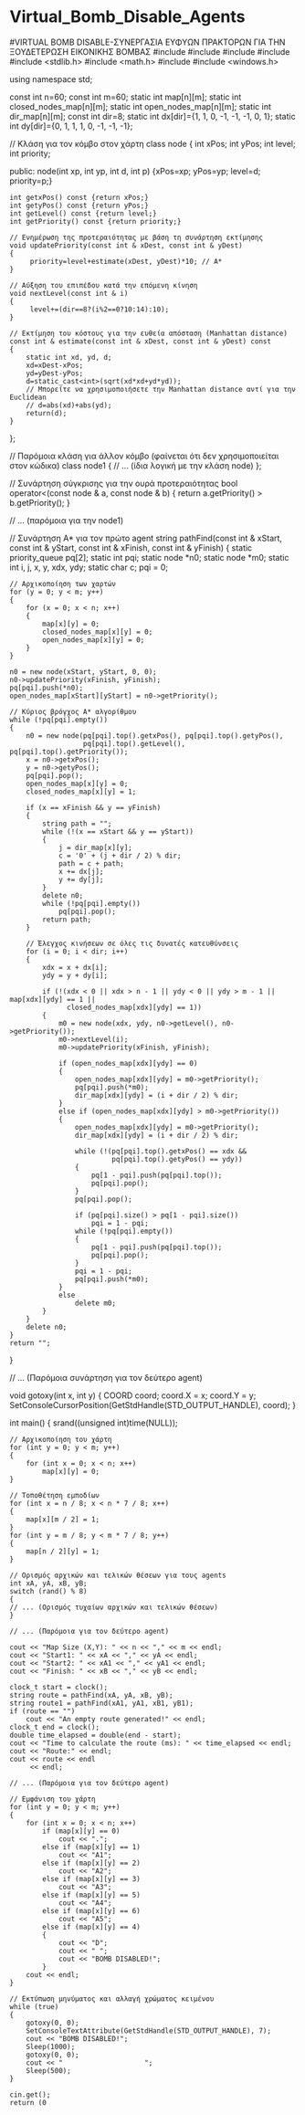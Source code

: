 # Virtual_Bomb_Disable_Agents
#VIRTUAL BOMB DISABLE-ΣΥΝΕΡΓΑΣΙΑ ΕΥΦΥΩΝ ΠΡΑΚΤΟΡΩΝ ΓΙΑ ΤΗΝ  ΞΟΥΔΕΤΕΡΩΣΗ ΕΙΚΟΝΙΚΗΣ ΒΟΜΒΑΣ
#include <iostream>
#include <iomanip>
#include <queue>
#include <string>
#include <stdlib.h>
#include <math.h>
#include <ctime>
#include <windows.h>

using namespace std;

const int n=60; 
const int m=60; 
static int map[n][m];
static int closed_nodes_map[n][m]; 
static int open_nodes_map[n][m]; 
static int dir_map[n][m]; 
const int dir=8; 
static int dx[dir]={1, 1, 0, -1, -1, -1, 0, 1};
static int dy[dir]={0, 1, 1, 1, 0, -1, -1, -1};

// Κλάση για τον κόμβο στον χάρτη
class node
{
    int xPos;
    int yPos;
    int level;
    int priority;

public:
    node(int xp, int yp, int d, int p) 
        {xPos=xp; yPos=yp; level=d; priority=p;}

    int getxPos() const {return xPos;}
    int getyPos() const {return yPos;}
    int getLevel() const {return level;}
    int getPriority() const {return priority;}

    // Ενημέρωση της προτεραιότητας με βάση τη συνάρτηση εκτίμησης
    void updatePriority(const int & xDest, const int & yDest)
    {
         priority=level+estimate(xDest, yDest)*10; // A*
    }

    // Αύξηση του επιπέδου κατά την επόμενη κίνηση
    void nextLevel(const int & i) 
    {
         level+=(dir==8?(i%2==0?10:14):10);
    }

    // Εκτίμηση του κόστους για την ευθεία απόσταση (Manhattan distance)
    const int & estimate(const int & xDest, const int & yDest) const
    {
        static int xd, yd, d;
        xd=xDest-xPos;
        yd=yDest-yPos;
        d=static_cast<int>(sqrt(xd*xd+yd*yd));
        // Μπορείτε να χρησιμοποιήσετε την Manhattan distance αντί για την Euclidean
        // d=abs(xd)+abs(yd);
        return(d);
    }
};

// Παρόμοια κλάση για άλλον κόμβο (φαίνεται ότι δεν χρησιμοποιείται στον κώδικα)
class node1
{
    // ... (ίδια λογική με την κλάση node)
};

// Συνάρτηση σύγκρισης για την ουρά προτεραιότητας
bool operator<(const node & a, const node & b)
{
    return a.getPriority() > b.getPriority();
}

// ... (παρόμοια για την node1)

// Συνάρτηση A* για τον πρώτο agent
string pathFind(const int & xStart, const int & yStart, 
                const int & xFinish, const int & yFinish)
{
    static priority_queue<node> pq[2];
    static int pqi;
    static node *n0;
    static node *m0;
    static int i, j, x, y, xdx, ydy;
    static char c;
    pqi = 0;

    // Αρχικοποίηση των χαρτών
    for (y = 0; y < m; y++)
    {
        for (x = 0; x < n; x++)
        {
            map[x][y] = 0;
            closed_nodes_map[x][y] = 0;
            open_nodes_map[x][y] = 0;
        }
    }

    n0 = new node(xStart, yStart, 0, 0);
    n0->updatePriority(xFinish, yFinish);
    pq[pqi].push(*n0);
    open_nodes_map[xStart][yStart] = n0->getPriority();

    // Κύριος βρόγχος A* αλγορίθμου
    while (!pq[pqi].empty())
    {
        n0 = new node(pq[pqi].top().getxPos(), pq[pqi].top().getyPos(),
                      pq[pqi].top().getLevel(), pq[pqi].top().getPriority());
        x = n0->getxPos();
        y = n0->getyPos();
        pq[pqi].pop();
        open_nodes_map[x][y] = 0;
        closed_nodes_map[x][y] = 1;

        if (x == xFinish && y == yFinish)
        {
            string path = "";
            while (!(x == xStart && y == yStart))
            {
                j = dir_map[x][y];
                c = '0' + (j + dir / 2) % dir;
                path = c + path;
                x += dx[j];
                y += dy[j];
            }
            delete n0;
            while (!pq[pqi].empty())
                pq[pqi].pop();
            return path;
        }

        // Έλεγχος κινήσεων σε όλες τις δυνατές κατευθύνσεις
        for (i = 0; i < dir; i++)
        {
            xdx = x + dx[i];
            ydy = y + dy[i];

            if (!(xdx < 0 || xdx > n - 1 || ydy < 0 || ydy > m - 1 || map[xdx][ydy] == 1 ||
                  closed_nodes_map[xdx][ydy] == 1))
            {
                m0 = new node(xdx, ydy, n0->getLevel(), n0->getPriority());
                m0->nextLevel(i);
                m0->updatePriority(xFinish, yFinish);

                if (open_nodes_map[xdx][ydy] == 0)
                {
                    open_nodes_map[xdx][ydy] = m0->getPriority();
                    pq[pqi].push(*m0);
                    dir_map[xdx][ydy] = (i + dir / 2) % dir;
                }
                else if (open_nodes_map[xdx][ydy] > m0->getPriority())
                {
                    open_nodes_map[xdx][ydy] = m0->getPriority();
                    dir_map[xdx][ydy] = (i + dir / 2) % dir;

                    while (!(pq[pqi].top().getxPos() == xdx &&
                             pq[pqi].top().getyPos() == ydy))
                    {
                        pq[1 - pqi].push(pq[pqi].top());
                        pq[pqi].pop();
                    }
                    pq[pqi].pop();

                    if (pq[pqi].size() > pq[1 - pqi].size())
                        pqi = 1 - pqi;
                    while (!pq[pqi].empty())
                    {
                        pq[1 - pqi].push(pq[pqi].top());
                        pq[pqi].pop();
                    }
                    pqi = 1 - pqi;
                    pq[pqi].push(*m0);
                }
                else
                    delete m0;
            }
        }
        delete n0;
    }
    return "";
}

// ... (Παρόμοια συνάρτηση για τον δεύτερο agent)

void gotoxy(int x, int y)
{
    COORD coord;
    coord.X = x;
    coord.Y = y;
    SetConsoleCursorPosition(GetStdHandle(STD_OUTPUT_HANDLE), coord);
}

int main()
{
    srand((unsigned int)time(NULL));

    // Αρχικοποίηση του χάρτη
    for (int y = 0; y < m; y++)
    {
        for (int x = 0; x < n; x++)
            map[x][y] = 0;
    }

    // Τοποθέτηση εμποδίων
    for (int x = n / 8; x < n * 7 / 8; x++)
    {
        map[x][m / 2] = 1;
    }
    for (int y = m / 8; y < m * 7 / 8; y++)
    {
        map[n / 2][y] = 1;
    }

    // Ορισμός αρχικών και τελικών θέσεων για τους agents
    int xA, yA, xB, yB;
    switch (rand() % 8)
    {
    // ... (Ορισμός τυχαίων αρχικών και τελικών θέσεων)
    }

    // ... (Παρόμοια για τον δεύτερο agent)

    cout << "Map Size (X,Y): " << n << "," << m << endl;
    cout << "Start1: " << xA << "," << yA << endl;
    cout << "Start2: " << xA1 << "," << yA1 << endl;
    cout << "Finish: " << xB << "," << yB << endl;

    clock_t start = clock();
    string route = pathFind(xA, yA, xB, yB);
    string route1 = pathFind(xA1, yA1, xB1, yB1);
    if (route == "")
        cout << "An empty route generated!" << endl;
    clock_t end = clock();
    double time_elapsed = double(end - start);
    cout << "Time to calculate the route (ms): " << time_elapsed << endl;
    cout << "Route:" << endl;
    cout << route << endl
         << endl;

    // ... (Παρόμοια για τον δεύτερο agent)

    // Εμφάνιση του χάρτη
    for (int y = 0; y < m; y++)
    {
        for (int x = 0; x < n; x++)
            if (map[x][y] == 0)
                cout << ".";
            else if (map[x][y] == 1)
                cout << "A1";
            else if (map[x][y] == 2)
                cout << "A2";
            else if (map[x][y] == 3)
                cout << "A3";
            else if (map[x][y] == 5)
                cout << "A4";
            else if (map[x][y] == 6)
                cout << "A5";
            else if (map[x][y] == 4)
            {
                cout << "D";
                cout << " ";
                cout << "BOMB DISABLED!";
            }
        cout << endl;
    }

    // Εκτύπωση μηνύματος και αλλαγή χρώματος κειμένου
    while (true)
    {
        gotoxy(0, 0);
        SetConsoleTextAttribute(GetStdHandle(STD_OUTPUT_HANDLE), 7);
        cout << "BOMB DISABLED!";
        Sleep(1000);
        gotoxy(0, 0);
        cout << "                    ";
        Sleep(500);
    }

    cin.get();
    return (0


